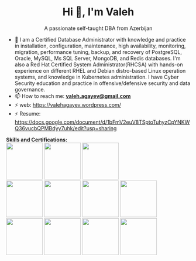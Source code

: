  



<h1 align="center">Hi 👋, I'm Valeh</h1>
<p align="center">A passionate self-taught DBA from Azerbijan</p>
<!--<p align="center">
  <img src="https://github-readme-quotes.herokuapp.com/quote?theme=dark&animation=grow_out_in" alt="my-personal-project"/>
</p>-->

- 🔭 I am a Certified Database Administrator with knowledge and practice in installation, configuration, maintenance, high availability, monitoring, migration, performance tuning, backup, and recovery of PostgreSQL, Oracle, MySQL, Ms SQL Server, MongoDB, and Redis databases. I'm also a Red Hat Certified System Administrator(RHCSA) with hands-on experience on different RHEL and Debian distro-based Linux operation systems, and knowledge in Kubernetes administration. I have Cyber Security education and practice in offensive/defensive security and data governance. 
- 📫 How to reach me: **valeh.agayev@gmail.com**
- ⚡  web: https://valehagayev.wordpress.com/
- ⚡  Resume: https://docs.google.com/document/d/1bFmV2euV8TSptoTuhyzCpYNKWQ36vucbQPMBdyy7uhk/edit?usp=sharing

**Skills and Certifications:**  
<img height="100" src="https://wiki.postgresql.org/images/3/30/PostgreSQL_logo.3colors.120x120.png">
<img height="100" src="https://webimages.mongodb.com/_com_assets/cms/kuyj3d95v5vbmm2f4-horizontal_white.svg">
<img height="100" src="https://png2.cleanpng.com/sh/15745c4ae47c2715e61611cb44d16de2/L0KzQYm4UMI1N5RuiZH0aYP2gLBuTfxwb5Cyi9NybD31cbTwjvcud6Nme95uLYTodX7ukvV6Naduh95udD3lgrL1hL1nd595RdZqdHHlccTsTgBib5YyS594Zj24PbLDjBZ1NWZnfKJvMXW6RIboWMAxNmM8SqY6MUS8QYa7UMQzOGE8SaQDNUOxgLBu/kisspng-logo-sail-racing-oracle-tee-grey-violet-brand-font-database-page-3-of-5-azoft-5bd0f1e745a800.2724114915404200712853.png">
</br>
<img height="100" src="https://valehagayev.files.wordpress.com/2019/07/screenshot-from-2019-07-11-12-10-39.png">
<img height="100" src="https://valehagayev.files.wordpress.com/2018/01/oce_odb11gperftun_clr.png?w=180">
<img height="100" src="https://valehagayev.files.wordpress.com/2016/12/orealappclu11ggridinfadmin_clr.png?w=180">
<img height="100" src="https://valehagayev.files.wordpress.com/2016/08/o_database12c_admin_professional_clr.jpg?w=180">
<img height="100" src="https://valehagayev.files.wordpress.com/2015/04/ocp20152.jpg?w=180">
<img height="100" src="https://valehagayev.files.wordpress.com/2013/08/oce_odbsql_clr.jpg?w=180">
<img height="100" src="https://valehagayev.files.wordpress.com/2016/06/o_certified-specialist_clr.jpg?w=180">
<img height="100" src="https://valehagayev.files.wordpress.com/2014/03/oca_odb11gadmin_clr.png?w=180">



